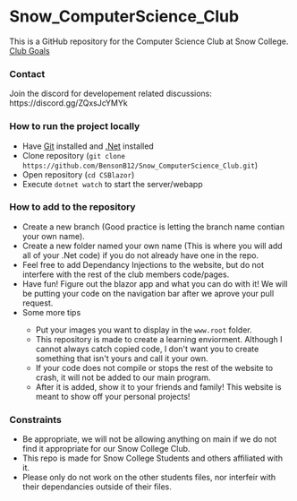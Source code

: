 # Snow_ComputerScience_Club
This is a GitHub repository for the Computer Science Club at Snow College. 
<a href="/ClubGoals.pdf">Club Goals</a>

<h3>Contact</h4>
Join the discord for developement related discussions: https://discord.gg/ZQxsJcYMYk

<h3>How to run the project locally</h3>
<ul>
  <li>Have <a href="https://githubdesktop.org/en/index.html">Git</a> installed and <a href="https://dotnet.microsoft.com/en-us/download/dotnet-framework">.Net</a> installed</li>
  <li>Clone repository (<code>git clone https://github.com/BensonB12/Snow_ComputerScience_Club.git</code>)</li>
  <li>Open repository (<code>cd CSBlazor</code>)</li>
  <li>Execute <code>dotnet watch</code> to start the server/webapp</li>
</ul>


<h3>How to add to the repository</h3>
<ul>
  <li>Create a new branch (Good practice is letting the branch name contian your own name).</li>
  <li>Create a new folder named your own name (This is where you will add all of your .Net code) if you do not already have one in the repo.</li>
  <li>Feel free to add Dependancy Injections to the website, but do not interfere with the rest of the club members code/pages.</li>
  <li>Have fun! Figure out the blazor app and what you can do with it! We will be putting your code on the navigation bar after we aprove your pull request.</li>
  <li>Some more tips </li>
    <ul>
      <li>Put your images you want to display in the <code>www.root</code> folder.</li>
      <li>This repository is made to create a learning enviorment. Although I cannot always catch copied code, I don't want you to create something that isn't yours and call it your own.</li>
      <li>If your code does not compile or stops the rest of the website to crash, it will not be added to our main program.</li>
      <li>After it is added, show it to your friends and family! This website is meant to show off your personal projects!</li>
    </ul>
</ul>

<h3>Constraints</h3>
<ul>
  <li>Be appropriate, we will not be allowing anything on main if we do not find it appropriate for our Snow College Club.</li>
  <li>This repo is made for Snow College Students and others affiliated with it. </li>
  <li>Please only do not work on the other students files, nor interfeir with their dependancies outside of their files. </li>
</ul>
